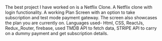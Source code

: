 The best project I have worked on is a Netflix Clone.
A Netflix clone with login functionality. A working Plan Screen with an option to take subscription and test mode payment gateway.
The screen also showcases the plan you are currently on.
Languages used- Html, CSS, ReactJs, Redux,,Router, firebase, used TMDB API to fetch data, STRIPE API to carry on a dummy payment and get subscription details.
